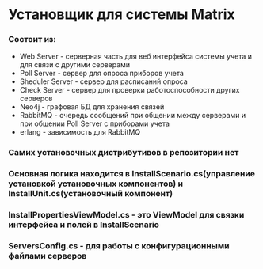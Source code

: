 # Установщик для системы Matrix
### Состоит из: 
* Web Server - серверная часть для веб интерфейса системы учета и для связи с другими серверами
* Poll Server - сервер для опроса приборов учета
* Sheduler Server - сервер для расписаний опроса
* Check Server - сервер для проверки работоспособности других серверов
* Neo4j - графовая БД для хранения связей
* RabbitMQ - очередь сообщений при общении между серверами и при общении Poll Server с приборами учета
* erlang - зависимость для RabbitMQ
### Самих установочных дистрибутивов в репозитории нет
### Основная логика находится в InstallScenario.cs(управление установкой установочных компонентов) и InstallUnit.cs(установочный компонент)
### InstallPropertiesViewModel.cs - это ViewModel для связки интерфейса и полей в InstallScenario
### ServersConfig.cs - для работы с конфигурационными файлами серверов
